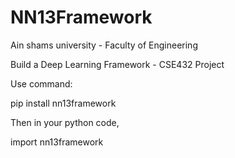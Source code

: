 # NN13Framework
Ain shams university - Faculty of Engineering

Build a Deep Learning Framework - CSE432 Project

Use command:

pip install nn13framework


Then in your python code,

import nn13framework
